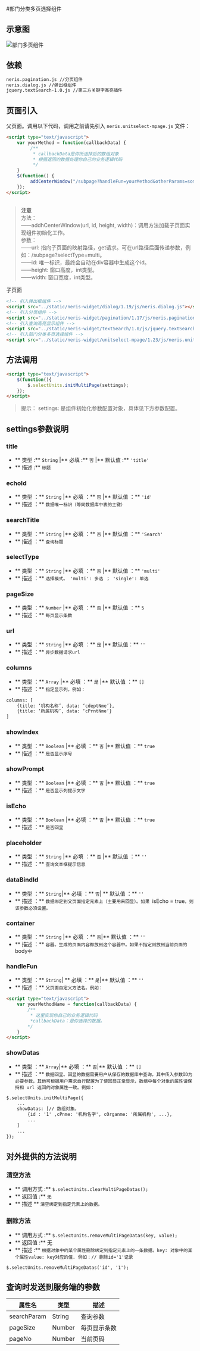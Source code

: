 #部门分类多页选择组件

## 示意图
![部门多页组件](../../assets/imgs/nerisUnitsMultiPage/MultiPage.png)
## 依赖
```html 
neris.pagination.js //分页组件
neris.dialog.js //弹出框组件
jquery.textSearch-1.0.js //第三方关键字高亮插件
```

## 页面引入
父页面。调用以下代码，调用之前请先引入 ```neris.unitselect-mpage.js``` 文件：

```html
<script type="text/javascript">
	var yourMethod = function(callbackData) {
	     /**
	      * callbackData是你所选择后的数组对象
	      * 根据返回的数据处理你自己的业务逻辑代码
	      */
	}
	$(function() {
	     addCenterWindow("/subpage?handleFun=yourMethod&otherParams=someValue", "selectUnits", 600, 950);
	});
</script>
```

## 

> **注意** <br>方法：<br>
——addhCenterWindow(url, id, height, width)：调用方法加载子页面实现组件初始化工作。<br>
参数：<br>
——url: 指向子页面的映射路径，get请求。可在url路径后面传递参数，例如：/subpage?selectType=multi。<br>
——id: 唯一标识，最终会自动在div容器中生成这个id。<br>
——height: 窗口高度，int类型。<br>
——width: 窗口宽度，int类型。


子页面

```html 
<!-- 引入弹出框组件 -->
<script src="../static/neris-widget/dialog/1.19/js/neris.dialog.js"></script>
<!-- 引入分页组件 -->
<script src="../static/neris-widget/pagination/1.17/js/neris.pagination.js"></script>
<!-- 引入查询高亮显示组件 -->
<script src="../static/neris-widget/textSearch/1.0/js/jquery.textSearch-1.0.js"></script>
<!-- 引入部门分类多页选择组件 -->
<script src="../static/neris-widget/unitselect-mpage/1.23/js/neris.unitselect-mpage.js"></script> 
```

## 方法调用
```html
<script type="text/javascript">
	$(function(){
		$.selectUnits.initMultiPage(settings);
	});
</script>
```


> 提示： settings: 是组件初始化参数配置对象，具体见下方参数配置。

## settings参数说明

### title
- ** 类型 :** `String`
|** 必填 :** `否`
|** 默认值 :** `'title'`
- ** 描述 :** `标题`

### echoId
- ** 类型 ：**	`String` 
	|** 必填 ：**	`否`
	|** 默认值 ：**	`'id'`
- ** 描述 ：** `数据唯一标识（等同数据库中表的主键）`

### searchTitle
- ** 类型 ：**	 `String`
	|** 必填 ：**	`否`
	|** 默认值 ：**	`'Search'`
- ** 描述 ：** `查询标题`

### selectType
- ** 类型 ：**	 `String`
	|** 必填 ：**	`否`
	|** 默认值 ：**	`'multi'`
- ** 描述 ：** `选择模式。 'multi': 多选 ； 'single': 单选`

### pageSize
- ** 类型 ：** `Number`
	|** 必填 ：**	`否`
	|** 默认值 ：**	`5`
- ** 描述 ：** `每页显示条数`

### url
- ** 类型 ：** `String`
|** 必填 ：** `是`
|** 默认值：** `''`
- ** 描述 ：** `异步数据请求url`

### columns
- ** 类型 ：** `Array`
	|** 必填 ：**	`是`
	|** 默认值 ：**	`[]`
- ** 描述 ：** `指定显示列，例如：`
```html
columns: [
	{title: ‘机构名称’, data: ‘cdeptNme’},
	{title: ‘所属机构’, data: ‘cPrntNme’}
]
```

### showIndex
- ** 类型 ：**  `Boolean` 
	|** 必填 ：**	`否`
	|** 默认值 ：**	`true`
- ** 描述 ：** `是否显示序号`

### showPrompt
- ** 类型 ：**	 `Boolean`
	|** 必填 ：**	`否`
	|** 默认值 ：**	`true`
- ** 描述 ：** `是否显示列提示文字`

### isEcho
- ** 类型 ：**	 `Boolean`
	|** 必填 ：**	`否`	
	|** 默认值 ：**	`true`
- ** 描述 ：** `是否回显`

### placeholder
- ** 类型 ：**	 `String`
	|** 必填 ：**	`否`
	|** 默认值 ：**	`''`
- ** 描述 ：** `查询文本框提示信息`

### dataBindId
- ** 类型 ：**	`String`|** 必填 ：**	`否`| ** 默认值 ：**	`''`
- ** 描述 ：** `数据绑定到父页面指定元素上（主要用来回显）。如果 `isEcho = true`，则该参数必须设置。`

### container
- ** 类型 ：**	`String` |** 必填 ：**	`否`|** 默认值 ：**	`''`
- ** 描述 ：** `容器。生成的页面内容都放到这个容器中。如果不指定则放到当前页面的`body`中`

### handleFun
- ** 类型 ：**	 `String`| ** 必填 ：**	`是`|** 默认值 ：**	`''`
- ** 描述 ：** `父页面自定义方法名。例如：`
```html
<script type="text/javascript">
	var yourMethodName = function(callbackData) {
		/**
		 * 这里实现你自己的业务逻辑代码
		 *callbackData：是你选择的数据。
		*/
	}
</script>
```

### showDatas
- ** 类型 ：**	 `Array`|** 必填 ：**	`否`|** 默认值 ：**	`[]`
- ** 描述 ：** `数据回显。回显的数据需要用户从保存的数据库中查询，其中传入参数ID为必要参数，其他可根据用户需求自行配置为了使回显正常显示，数组中每个对象的属性请保持和 url 返回的对象属性一致。例如：`

```html
$.selectUnits.initMultiPage({
	...
	showDatas: [// 数组对象。
		{id : '1' ,cPnme: '机构名字', cOrganme: '所属机构', ...},  
		...
	] 
	...
});
```

## 对外提供的方法说明

### 清空方法
- ** 调用方式 :**  ```$.selectUnits.clearMultiPageDatas();```
- ** 返回值 :**  	`无`
- ** 描述 ** `清空绑定到指定元素上的数据。`

### 删除方法
- ** 调用方式 :**  ```$.selectUnits.removeMultiPageDatas(key, value);```
- ** 返回值 :**  	无
- ** 描述 :** `根据对象中的某个属性删除绑定到指定元素上的一条数据。key: 对象中的某个属性value: key对应的值. 例如：// 删除id='1'记录`
```
$.selectUnits.removeMultiPageDatas('id', '1');
```

## 查询时发送到服务端的参数

|属性名	      |类型	 |描述     		|
|-------------|------|--------------|
|searchParam  |String|查询参数   	|
|pageSize	  |Number|每页显示条数	|
|pageNo	      |Number|当前页码		|